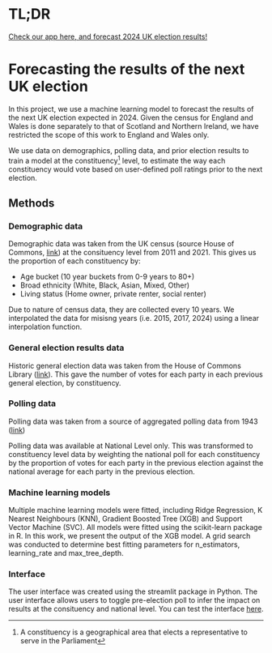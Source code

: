 # TL;DR
<ins>Check our app [here](https://uk-elec.streamlit.app/), and forecast 2024 UK election results!</ins>



# Forecasting the results of the next UK election

In this project, we use a machine learning model to forecast the results of the next UK election expected in 2024. Given the census for England and Wales is done separately to that of Scotland and Northern Ireland, we have restricted the scope of this work to England and Wales only.

We use data on demographics, polling data, and prior election results to train a model at the constituency[^1] level, to estimate the way each constituency would vote based on user-defined poll ratings prior to the next election. 
[^1]: A constituency is a geographical area that elects a representative to serve in the Parliament

## Methods

### Demographic data
Demographic data was taken from the UK census (source House of Commons, [link](https://commonslibrary.parliament.uk/topic/home-affairs/communities/demography/census/)) at the consituency level from 2011 and 2021. This gives us the proportion of each constituency by:
- Age bucket (10 year buckets from 0-9 years to 80+)
- Broad ethnicity (White, Black, Asian, Mixed, Other)
- Living status (Home owner, private renter, social renter)

Due to nature of census data, they are collected every 10 years. We interpolated the data for misisng years (i.e. 2015, 2017, 2024) using a linear interpolation function.

### General election results data
Historic general election data was taken from the House of Commons Library ([link](https://commonslibrary.parliament.uk/research-briefings/cbp-8647/)). This gave the number of votes for each party in each previous general election, by constituency.

### Polling data
Polling data was taken from a source of aggregated polling data from 1943 ([link](https://www.markpack.org.uk/opinion-polls/))

Polling data was available at National Level only. This was transformed to constituency level data by weighting the national poll for each constituency by the proportion of votes for each party in the previous election against the national average for each party in the previous election.

### Machine learning models
Multiple machine learning models were fitted, including Ridge Regression, K Nearest Neighbours (KNN), Gradient Boosted Tree (XGB) and Support Vector Machine (SVC). All models were fitted using the scikit-learn package in R. In this work, we present the output of the XGB model. A grid search was conducted to determine best fitting parameters for n_estimators, learning_rate and max_tree_depth. 


### Interface
The user interface was created using the streamlit package in Python. The user interface allows users to toggle pre-election poll to infer the impact on results at the consituency and national level.
You can test the interface [here](https://uk-elec.streamlit.app/).


